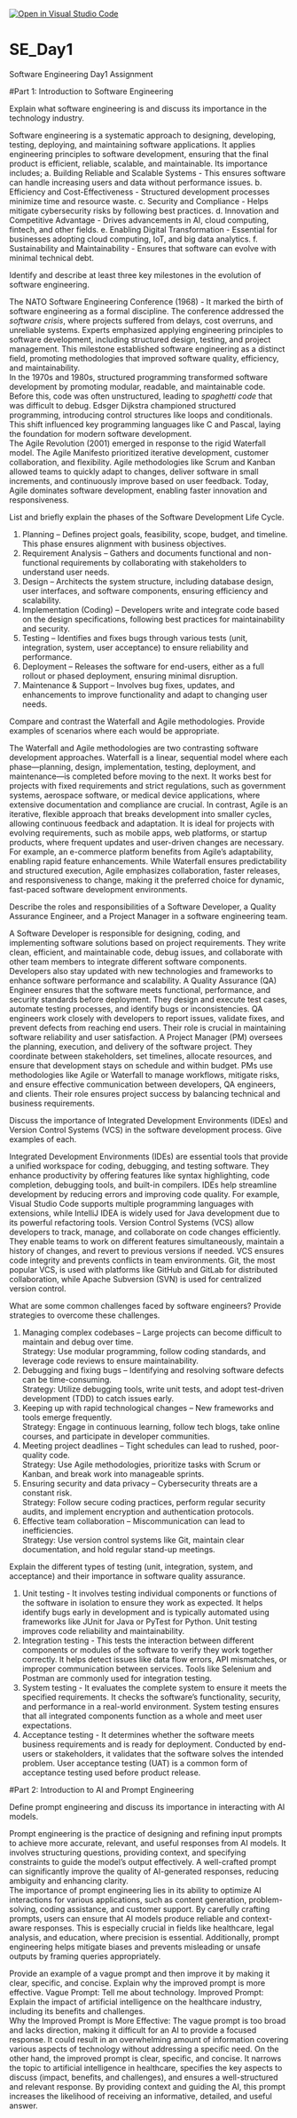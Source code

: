[![Open in Visual Studio Code](https://classroom.github.com/assets/open-in-vscode-2e0aaae1b6195c2367325f4f02e2d04e9abb55f0b24a779b69b11b9e10269abc.svg)](https://classroom.github.com/online_ide?assignment_repo_id=18398075&assignment_repo_type=AssignmentRepo)
# SE_Day1
Software Engineering Day1 Assignment

#Part 1: Introduction to Software Engineering

Explain what software engineering is and discuss its importance in the technology industry. 

Software engineering is a systematic approach to designing, developing, testing, deploying, and maintaining software applications. It applies engineering principles to software development, ensuring that the final product is efficient, reliable, scalable, and maintainable.
Its importance includes;
a. Building Reliable and Scalable Systems - This ensures software can handle increasing users and data without performance issues.
b. Efficiency and Cost-Effectiveness - Structured development processes minimize time and resource waste.
c. Security and Compliance - Helps mitigate cybersecurity risks by following best practices.
d. Innovation and Competitive Advantage - Drives advancements in AI, cloud computing, fintech, and other fields.
e. Enabling Digital Transformation - Essential for businesses adopting cloud computing, IoT, and big data analytics.
f. Sustainability and Maintainability - Ensures that software can evolve with minimal technical debt.

Identify and describe at least three key milestones in the evolution of software engineering.

The NATO Software Engineering Conference (1968) - It marked the birth of software engineering as a formal discipline. The conference addressed the *software crisis*, where projects suffered from delays, cost overruns, and unreliable systems. Experts emphasized applying engineering principles to software development, including structured design, testing, and project management. This milestone established software engineering as a distinct field, promoting methodologies that improved software quality, efficiency, and maintainability.  
In the 1970s and 1980s, structured programming transformed software development by promoting modular, readable, and maintainable code. Before this, code was often unstructured, leading to *spaghetti code* that was difficult to debug. Edsger Dijkstra championed structured programming, introducing control structures like loops and conditionals. This shift influenced key programming languages like C and Pascal, laying the foundation for modern software development.  
The Agile Revolution (2001) emerged in response to the rigid Waterfall model. The Agile Manifesto prioritized iterative development, customer collaboration, and flexibility. Agile methodologies like Scrum and Kanban allowed teams to quickly adapt to changes, deliver software in small increments, and continuously improve based on user feedback. Today, Agile dominates software development, enabling faster innovation and responsiveness.

List and briefly explain the phases of the Software Development Life Cycle.

1. Planning – Defines project goals, feasibility, scope, budget, and timeline. This phase ensures alignment with business objectives.  
2. Requirement Analysis – Gathers and documents functional and non-functional requirements by collaborating with stakeholders to understand user needs.  
3. Design – Architects the system structure, including database design, user interfaces, and software components, ensuring efficiency and scalability.  
4. Implementation (Coding) – Developers write and integrate code based on the design specifications, following best practices for maintainability and security.  
5. Testing – Identifies and fixes bugs through various tests (unit, integration, system, user acceptance) to ensure reliability and performance.  
6. Deployment – Releases the software for end-users, either as a full rollout or phased deployment, ensuring minimal disruption.  
7. Maintenance & Support – Involves bug fixes, updates, and enhancements to improve functionality and adapt to changing user needs.  


Compare and contrast the Waterfall and Agile methodologies. Provide examples of scenarios where each would be appropriate.

The Waterfall and Agile methodologies are two contrasting software development approaches. Waterfall is a linear, sequential model where each phase—planning, design, implementation, testing, deployment, and maintenance—is completed before moving to the next. It works best for projects with fixed requirements and strict regulations, such as government systems, aerospace software, or medical device applications, where extensive documentation and compliance are crucial. In contrast, Agile is an iterative, flexible approach that breaks development into smaller cycles, allowing continuous feedback and adaptation. It is ideal for projects with evolving requirements, such as mobile apps, web platforms, or startup products, where frequent updates and user-driven changes are necessary. For example, an e-commerce platform benefits from Agile’s adaptability, enabling rapid feature enhancements. While Waterfall ensures predictability and structured execution, Agile emphasizes collaboration, faster releases, and responsiveness to change, making it the preferred choice for dynamic, fast-paced software development environments.

Describe the roles and responsibilities of a Software Developer, a Quality Assurance Engineer, and a Project Manager in a software engineering team.

A Software Developer is responsible for designing, coding, and implementing software solutions based on project requirements. They write clean, efficient, and maintainable code, debug issues, and collaborate with other team members to integrate different software components. Developers also stay updated with new technologies and frameworks to enhance software performance and scalability.
A Quality Assurance (QA) Engineer ensures that the software meets functional, performance, and security standards before deployment. They design and execute test cases, automate testing processes, and identify bugs or inconsistencies. QA engineers work closely with developers to report issues, validate fixes, and prevent defects from reaching end users. Their role is crucial in maintaining software reliability and user satisfaction.
A Project Manager (PM) oversees the planning, execution, and delivery of the software project. They coordinate between stakeholders, set timelines, allocate resources, and ensure that development stays on schedule and within budget. PMs use methodologies like Agile or Waterfall to manage workflows, mitigate risks, and ensure effective communication between developers, QA engineers, and clients. Their role ensures project success by balancing technical and business requirements.

Discuss the importance of Integrated Development Environments (IDEs) and Version Control Systems (VCS) in the software development process. Give examples of each.

Integrated Development Environments (IDEs) are essential tools that provide a unified workspace for coding, debugging, and testing software. They enhance productivity by offering features like syntax highlighting, code completion, debugging tools, and built-in compilers. IDEs help streamline development by reducing errors and improving code quality. For example, Visual Studio Code supports multiple programming languages with extensions, while IntelliJ IDEA is widely used for Java development due to its powerful refactoring tools.
Version Control Systems (VCS) allow developers to track, manage, and collaborate on code changes efficiently. They enable teams to work on different features simultaneously, maintain a history of changes, and revert to previous versions if needed. VCS ensures code integrity and prevents conflicts in team environments. Git, the most popular VCS, is used with platforms like GitHub and GitLab for distributed collaboration, while Apache Subversion (SVN) is used for centralized version control.

What are some common challenges faced by software engineers? Provide strategies to overcome these challenges.

1. Managing complex codebases – Large projects can become difficult to maintain and debug over time.  
   Strategy: Use modular programming, follow coding standards, and leverage code reviews to ensure maintainability.  
2. Debugging and fixing bugs – Identifying and resolving software defects can be time-consuming.  
   Strategy: Utilize debugging tools, write unit tests, and adopt test-driven development (TDD) to catch issues early.  
3. Keeping up with rapid technological changes – New frameworks and tools emerge frequently.  
   Strategy: Engage in continuous learning, follow tech blogs, take online courses, and participate in developer communities.  
4. Meeting project deadlines – Tight schedules can lead to rushed, poor-quality code.  
   Strategy: Use Agile methodologies, prioritize tasks with Scrum or Kanban, and break work into manageable sprints.  
5. Ensuring security and data privacy – Cybersecurity threats are a constant risk.  
   Strategy: Follow secure coding practices, perform regular security audits, and implement encryption and authentication protocols.  
6. Effective team collaboration – Miscommunication can lead to inefficiencies.  
   Strategy: Use version control systems like Git, maintain clear documentation, and hold regular stand-up meetings.  

Explain the different types of testing (unit, integration, system, and acceptance) and their importance in software quality assurance.

1. Unit testing - It involves testing individual components or functions of the software in isolation to ensure they work as expected. It helps identify bugs early in development and is typically automated using frameworks like JUnit for Java or PyTest for Python. Unit testing improves code reliability and maintainability.  
2. Integration testing - This tests the interaction between different components or modules of the software to verify they work together correctly. It helps detect issues like data flow errors, API mismatches, or improper communication between services. Tools like Selenium and Postman are commonly used for integration testing.  
3. System testing - It evaluates the complete system to ensure it meets the specified requirements. It checks the software’s functionality, security, and performance in a real-world environment. System testing ensures that all integrated components function as a whole and meet user expectations.  
4. Acceptance testing - It determines whether the software meets business requirements and is ready for deployment. Conducted by end-users or stakeholders, it validates that the software solves the intended problem. User acceptance testing (UAT) is a common form of acceptance testing used before product release.  

#Part 2: Introduction to AI and Prompt Engineering


Define prompt engineering and discuss its importance in interacting with AI models.

Prompt engineering is the practice of designing and refining input prompts to achieve more accurate, relevant, and useful responses from AI models. It involves structuring questions, providing context, and specifying constraints to guide the model’s output effectively. A well-crafted prompt can significantly improve the quality of AI-generated responses, reducing ambiguity and enhancing clarity.  
The importance of prompt engineering lies in its ability to optimize AI interactions for various applications, such as content generation, problem-solving, coding assistance, and customer support. By carefully crafting prompts, users can ensure that AI models produce reliable and context-aware responses. This is especially crucial in fields like healthcare, legal analysis, and education, where precision is essential. Additionally, prompt engineering helps mitigate biases and prevents misleading or unsafe outputs by framing queries appropriately.  

Provide an example of a vague prompt and then improve it by making it clear, specific, and concise. Explain why the improved prompt is more effective.
Vague Prompt: Tell me about technology.
Improved Prompt: Explain the impact of artificial intelligence on the healthcare industry, including its benefits and challenges.  
Why the Improved Prompt is More Effective: The vague prompt is too broad and lacks direction, making it difficult for an AI to provide a focused response. It could result in an overwhelming amount of information covering various aspects of technology without addressing a specific need. On the other hand, the improved prompt is clear, specific, and concise. It narrows the topic to artificial intelligence in healthcare, specifies the key aspects to discuss (impact, benefits, and challenges), and ensures a well-structured and relevant response. By providing context and guiding the AI, this prompt increases the likelihood of receiving an informative, detailed, and useful answer.
